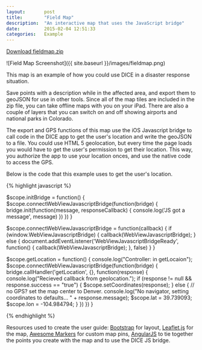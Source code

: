 ```yaml
---
layout:       post
title:        "Field Map"
description:  "An interactive map that uses the JavaScript bridge"
date:         2015-02-04 12:51:33
categories:   Example
---
```

[Download fieldmap.zip][zip]

![Field Map Screenshot]({{ site.baseurl }}/images/fieldmap.png)

This map is an example of how you could use DICE in a disaster response situation.

Save points with a description while in the affected area, and export them to geoJSON for use in other tools. Since all of the map tiles are included in the zip file, you can take offline maps with you on your iPad. There are also a couple of layers that you can switch on and off showing airports and national parks in Colorado. 

The export and GPS functions of this map use the iOS Javascript bridge to call code in the DICE app to get the user's location and write the geoJSON to a file. You could use HTML 5 geolocation, but every time the page loads you would have to get the user's permission to get their location. This way, you authorize the app to use your location onces, and use the native code to access the GPS.

Below is the code that this example uses to get the user's location.

{% highlight javascript %}

  $scope.initBridge = function() {
    $scope.connectWebViewJavascriptBridge(function(bridge) {
      bridge.init(function(message, responseCallback) {
        console.log('JS got a message', message)
      })
    })
  }

  $scope.connectWebViewJavascriptBridge = function(callback) {
    if (window.WebViewJavascriptBridge) {
      callback(WebViewJavascriptBridge);
    } else {
      document.addEventListener('WebViewJavascriptBridgeReady', function() {
        callback(WebViewJavascriptBridge);
      }, false)
    }
  }

  $scope.getLocation = function() {
    console.log("Controller: in getLocaion");
    $scope.connectWebViewJavascriptBridge(function(bridge) {
      bridge.callHandler('getLocation', {}, function(response) {
        console.log("Recieved callback from geolocation.");
        if (response != null && response.success == "true") {
          $scope.setCoordinates(response);
        } else { // no GPS? set the map center to Denver.
          console.log("No navigator, setting coordinates to defaults... " + response.message);
          $scope.lat = 39.739093;
          $scope.lon = -104.984794;
        }
      })
    })
  }
  
{% endhighlight %}

Resources used to create the user guide: [Bootstrap][bootstrap] for layout, [Leaflet.js][leaflet] for the map, [Awesome Markers][awesome] for custom map pins, [AngularJS][angular] to tie together the points you create with the map and to use the DICE JS bridge.

[bootstrap]:    http://getbootstrap.com/
[angular]:      https://angularjs.org/
[leaflet]:      http://leafletjs.com/
[awesome]:      https://github.com/lvoogdt/Leaflet.awesome-markers
[zip]:          https://github.com/tyburg/disconnected-content-explorer-examples/blob/master/fieldmap.zip

